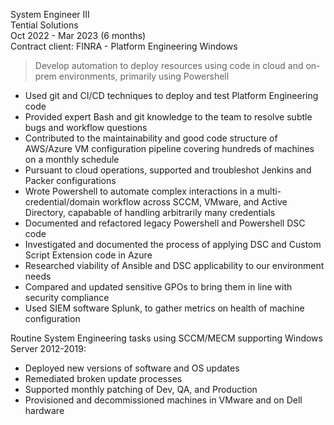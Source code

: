 System Engineer III  
Tential Solutions  
Oct 2022 - Mar 2023 (6 months)  
Contract client: FINRA - Platform Engineering Windows

> Develop automation to deploy resources using code in cloud and on-prem
  environments, primarily using Powershell

- Used git and CI/CD techniques to deploy and test Platform Engineering code
- Provided expert Bash and git knowledge to the team to resolve subtle bugs and
  workflow questions
- Contributed to the maintainability and good code structure of AWS/Azure VM
  configuration pipeline covering hundreds of machines on a monthly schedule
- Pursuant to cloud operations, supported and troubleshot Jenkins and Packer
  configurations
- Wrote Powershell to automate complex interactions in a
  multi-credential/domain workflow across SCCM, VMware, and Active Directory,
  capabable of handling arbitrarily many credentials
- Documented and refactored legacy Powershell and Powershell DSC code
- Investigated and documented the process of applying DSC and Custom Script
  Extension code in Azure
- Researched viability of Ansible and DSC applicability to our environment
  needs
- Compared and updated sensitive GPOs to bring them in line with security
  compliance
- Used SIEM software Splunk, to gather metrics on health of machine
  configuration
 
Routine System Engineering tasks using SCCM/MECM supporting Windows Server
2012-2019:
- Deployed new versions of software and OS updates
- Remediated broken update processes
- Supported monthly patching of Dev, QA, and Production
- Provisioned and decommissioned machines in VMware and on Dell hardware
